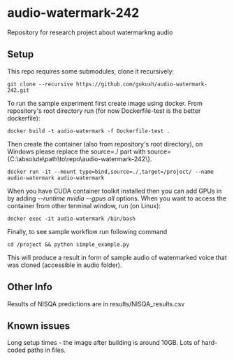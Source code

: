 # audio-watermark-242
Repository for research project about watermarkng audio
## Setup
This repo requires some submodules, clone it recursively:
```
git clone --recursive https://github.com/gukush/audio-watermark-242.git
```
To run the sample experiment first create image using docker.
From repository's root directory run (for now Dockerfile-test is the better dockerfile):
```
docker build -t audio-watermark -f Dockerfile-test .
```
Then create the container (also from repository's root directory), on Windows please replace the source=./ part with source={C:\\absolute\\path\\to\\repo\\audio-watermark-242\\}.
```
docker run -it --mount type=bind,source=./,target=/project/ --name audio-watermark audio-watermark
```
When you have CUDA container toolkit installed then you can add GPUs in by adding *--runtime nvidia --gpus all* options.
When you want to access the container from other terminal window, run (on Linux):
```
docker exec -it audio-watermark /bin/bash
```
Finally, to see sample workflow run following command
```
cd /project && python simple_example.py
```
This will produce a result in form of sample audio of watermarked voice that was cloned (accessible in audio folder).

## Other Info
Results of NISQA predictions are in results/NISQA_results.csv

## Known issues
Long setup times - the image after building is around 10GB. Lots of hard-coded paths in files.
